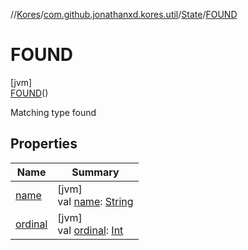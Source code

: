 //[Kores](../../../../index.md)/[com.github.jonathanxd.kores.util](../../index.md)/[State](../index.md)/[FOUND](index.md)

# FOUND

[jvm]\
[FOUND](index.md)()

Matching type found

## Properties

| Name | Summary |
|---|---|
| [name](name.md) | [jvm]<br>val [name](name.md): [String](https://kotlinlang.org/api/latest/jvm/stdlib/kotlin/-string/index.html) |
| [ordinal](ordinal.md) | [jvm]<br>val [ordinal](ordinal.md): [Int](https://kotlinlang.org/api/latest/jvm/stdlib/kotlin/-int/index.html) |
